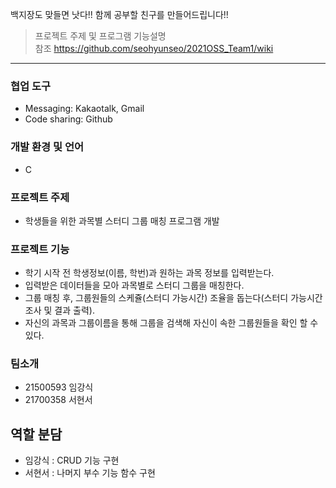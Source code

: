 백지장도 맞들면 낫다!! 함께 공부할 친구를 만들어드립니다!!

>프로젝트 주제 및 프로그램 기능설명  
>참조 https://github.com/seohyunseo/2021OSS_Team1/wiki

---
### 협업 도구
- Messaging: Kakaotalk, Gmail
- Code sharing: Github

### 개발 환경 및 언어
- C

### 프로젝트 주제
- 학생들을 위한 과목별 스터디 그룹 매칭 프로그램 개발

### 프로젝트 기능
- 학기 시작 전 학생정보(이름, 학번)과 원하는 과목 정보를 입력받는다.
- 입력받은 데이터들을 모아 과목별로 스터디 그룹을 매칭한다.
- 그룹 매칭 후, 그룹원들의 스케쥴(스터디 가능시간) 조율을 돕는다(스터디 가능시간 조사 및 결과 출력).
- 자신의 과목과 그룹이름을 통해 그룹을 검색해 자신이 속한 그룹원들을 확인 할 수 있다.

### 팀소개
- 21500593 임강식
- 21700358 서현서

## 역할 분담
- 임강식 : CRUD 기능 구현
- 서현서 : 나머지 부수 기능 함수 구현
